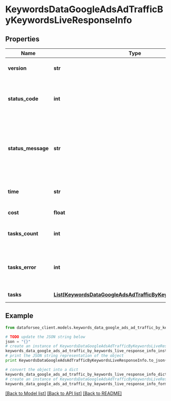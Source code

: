 # KeywordsDataGoogleAdsAdTrafficByKeywordsLiveResponseInfo


## Properties

Name | Type | Description | Notes
------------ | ------------- | ------------- | -------------
**version** | **str** | the current version of the API | [optional] 
**status_code** | **int** | general status code you can find the full list of the response codes here | [optional] 
**status_message** | **str** | general informational message you can find the full list of general informational messages here | [optional] 
**time** | **str** | total execution time, seconds | [optional] 
**cost** | **float** | total tasks cost, USD | [optional] 
**tasks_count** | **int** | the number of tasks in the tasks array | [optional] 
**tasks_error** | **int** | the number of tasks in the tasks array returned with an error | [optional] 
**tasks** | [**List[KeywordsDataGoogleAdsAdTrafficByKeywordsLiveTaskInfo]**](KeywordsDataGoogleAdsAdTrafficByKeywordsLiveTaskInfo.md) | array of tasks | [optional] 

## Example

```python
from dataforseo_client.models.keywords_data_google_ads_ad_traffic_by_keywords_live_response_info import KeywordsDataGoogleAdsAdTrafficByKeywordsLiveResponseInfo

# TODO update the JSON string below
json = "{}"
# create an instance of KeywordsDataGoogleAdsAdTrafficByKeywordsLiveResponseInfo from a JSON string
keywords_data_google_ads_ad_traffic_by_keywords_live_response_info_instance = KeywordsDataGoogleAdsAdTrafficByKeywordsLiveResponseInfo.from_json(json)
# print the JSON string representation of the object
print KeywordsDataGoogleAdsAdTrafficByKeywordsLiveResponseInfo.to_json()

# convert the object into a dict
keywords_data_google_ads_ad_traffic_by_keywords_live_response_info_dict = keywords_data_google_ads_ad_traffic_by_keywords_live_response_info_instance.to_dict()
# create an instance of KeywordsDataGoogleAdsAdTrafficByKeywordsLiveResponseInfo from a dict
keywords_data_google_ads_ad_traffic_by_keywords_live_response_info_form_dict = keywords_data_google_ads_ad_traffic_by_keywords_live_response_info.from_dict(keywords_data_google_ads_ad_traffic_by_keywords_live_response_info_dict)
```
[[Back to Model list]](../README.md#documentation-for-models) [[Back to API list]](../README.md#documentation-for-api-endpoints) [[Back to README]](../README.md)


